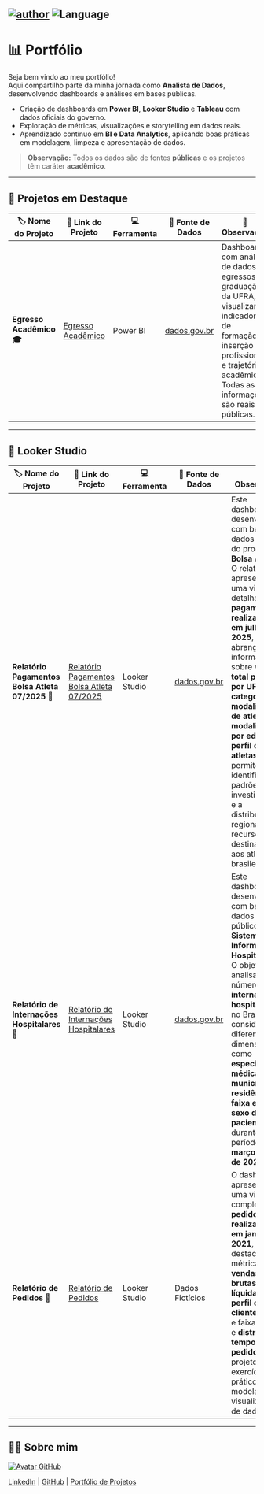 
[![author](https://img.shields.io/badge/Author-Augusto%20S%C3%A9rgio-blue.svg)](https://github.com/asergioscosta) ![Language](https://img.shields.io/badge/Language-Power%20BI|Looker%20Studio-green.svg)
---

# 📊 Portfólio

Seja bem vindo ao meu portfólio!  
Aqui compartilho parte da minha jornada como **Analista de Dados**, desenvolvendo dashboards e análises em bases públicas.  

- Criação de dashboards em **Power BI**, **Looker Studio** e **Tableau** com dados oficiais do governo.
- Exploração de métricas, visualizações e storytelling em dados reais.
- Aprendizado contínuo em **BI e Data Analytics**, aplicando boas práticas em modelagem, limpeza e apresentação de dados.

> **Observação:** Todos os dados são de fontes **públicas** e os projetos têm caráter **acadêmico**.  

---

## 🌟 Projetos em Destaque

| 🏷️ Nome do Projeto  | 🔗 Link do Projeto    | 💻 Ferramenta    | 📂 Fonte de Dados  | 📝 Observação  | 
| ------------        | ------------        | ------------ | ------------    |------------ |
| **Egresso Acadêmico 🎓** | [Egresso Acadêmico](https://github.com/asergioscosta/portfolio-dados/tree/main/Egressos_Graduacao) | Power BI | [dados.gov.br](https://dados.gov.br/dados/conjuntos-dados/egressos-da-graduao-ufra) | Dashboard com análise de dados de egressos da graduação da UFRA, visualizando indicadores de formação, inserção profissional e trajetórias acadêmicas. Todas as informações são reais e públicas. |

---

## 🌟 Looker Studio

| 🏷️ Nome do Projeto  | 🔗 Link do Projeto    | 💻 Ferramenta    | 📂 Fonte de Dados  | 📝 Observação  | 
| ------------        | ------------        | ------------ | ------------    |------------ |
| **Relatório Pagamentos Bolsa Atleta 07/2025 🏅** | [Relatório Pagamentos Bolsa Atleta 07/2025](https://lookerstudio.google.com/reporting/6a6bad92-6fec-4886-841c-2fd2e62a5b5f) | Looker Studio | [dados.gov.br](https://dados.gov.br/dados/conjuntos-dados/folha-de-pagamento---bolsa-atleta-) | Este dashboard foi desenvolvido com base nos dados oficiais do programa **Bolsa Atleta**. O relatório apresenta uma visão detalhada dos **pagamentos realizados em julho de 2025**, abrangendo informações sobre **valor total pago por UF**, **categorias e modalidades de atletas**, **modalidades por edital** e **perfil dos atletas**. Ele permite identificar padrões de investimento e a distribuição regional dos recursos destinados aos atletas brasileiros. |
| **Relatório de Internações Hospitalares 🏥** | [Relatório de Internações Hospitalares](https://lookerstudio.google.com/reporting/5af98844-3010-492e-b261-55ff7895d47f) | Looker Studio | [dados.gov.br](https://dados.gov.br/dados/conjuntos-dados/06-internacoes-hospitalares) | Este dashboard foi desenvolvido com base em dados públicos do **Sistema de Informações Hospitalares**. O objetivo é analisar o número de **internações hospitalares** no Brasil, considerando diferentes dimensões como **especialidade médica**, **município de residência**, **faixa etária** e **sexo do paciente**, durante o período de **março a maio de 2025**. |
| **Relatório de Pedidos 🛒** | [Relatório de Pedidos](https://lookerstudio.google.com/reporting/3bc9fbce-60d0-42e6-b183-165e07183c98) | Looker Studio | Dados Fictícios | O dashboard apresenta uma visão completa de **pedidos realizados em janeiro de 2021**, destacando métricas de **vendas brutas e líquidas**, **perfil dos clientes** (sexo e faixa etária) e **distribuição temporal dos pedidos**. O projeto é um exercício prático de modelagem e visualização de dados. |

---

## 👨‍💻 Sobre mim  

[![Avatar GitHub](https://avatars.githubusercontent.com/u/102989796?v=4&s=150)](https://github.com/asergioscosta)

[LinkedIn](https://www.linkedin.com/in/asergioscosta/) | [GitHub](https://github.com/asergioscosta) | [Portfólio de Projetos](https://github.com/asergioscosta/portfolio-dados)
